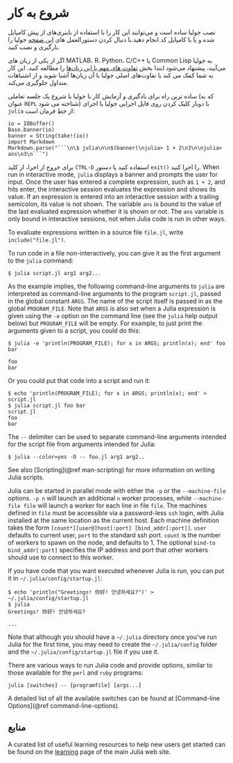 # شروع به کار

نصب جولیا ساده است و می‌توانید این کار را با استفاده از باینری‌های از پیش کامپایل شده و یا با کامپایل کد انجام دهید.با دنبال کردن دستورالعمل های [این صفحه](https://julialang.org/downloads/) جولیا را بارگیری و نصب کنید.

اگر از یکی از زبان های MATLAB، R، Python، C/C++ یا Common Lisp ‌به جولیا می‌آیید، پیشنهاد می‌شود ابتدا بخش
[تفاوت های مهم با این زبان‌ها](https://julia-docs.readthedocs.io/fa/latest/manual/noteworthy-differences.html) را مطالعه کنید. این کار به شما کمک می کند با تفاوت‌های اصلی جولیا با آن زبان‌ها آشنا شوید و از اشتباهات متداول جلوگیری می‌کند.

ساده ترین راه برای یادگیری و آزمایش کار با جولیا با شروع یک جلسه تعاملی (که به عنوان ‍‍`REPL` شناخته می شود) با دوبار کلیک کردن روی فایل اجرایی جولیا یا اجرای `julia` از خط فرمان است:


<div dir="ltr">

```@eval
io = IOBuffer()
Base.banner(io)
banner = String(take!(io))
import Markdown
Markdown.parse("```\n\$ julia\n\n$(banner)\njulia> 1 + 2\n3\n\njulia> ans\n3\n```")
```

</div>

برای خروج از اجرا، از کلید `CTRL-D` استفاده کنید یا دستور `exit()` را اجرا کنید.
When run in interactive mode, `julia` displays a banner and prompts the user for input.
Once the user has entered a complete expression, such as `1 + 2`, and hits enter, the interactive
session evaluates the expression and shows its value. If an expression is entered into an interactive
session with a trailing semicolon, its value is not shown. The variable `ans` is bound to the
value of the last evaluated expression whether it is shown or not. The `ans` variable is only
bound in interactive sessions, not when Julia code is run in other ways.

To evaluate expressions written in a source file `file.jl`, write `include("file.jl")`.

To run code in a file non-interactively, you can give it as the first argument to the `julia`
command:

<div dir="ltr">

```
$ julia script.jl arg1 arg2...
```

</div>

As the example implies, the following command-line arguments to `julia` are interpreted as
command-line arguments to the program `script.jl`, passed in the global constant `ARGS`. The
name of the script itself is passed in as the global `PROGRAM_FILE`. Note that `ARGS` is
also set when a Julia expression is given using the `-e` option on the command line (see the
`julia` help output below) but `PROGRAM_FILE` will be empty. For example, to just print the
arguments given to a script, you could do this:

<div dir="ltr">

```
$ julia -e 'println(PROGRAM_FILE); for x in ARGS; println(x); end' foo bar

foo
bar
```

</div>

Or you could put that code into a script and run it:

<div dir="ltr">

```
$ echo 'println(PROGRAM_FILE); for x in ARGS; println(x); end' > script.jl
$ julia script.jl foo bar
script.jl
foo
bar
```

</div>

The `--` delimiter can be used to separate command-line arguments intended for the script file from arguments intended for Julia:

<div dir="ltr">

```
$ julia --color=yes -O -- foo.jl arg1 arg2..
```

</div>

See also [Scripting](@ref man-scripting) for more information on writing Julia scripts.

Julia can be started in parallel mode with either the `-p` or the `--machine-file` options. `-p n`
will launch an additional `n` worker processes, while `--machine-file file` will launch a worker
for each line in file `file`. The machines defined in `file` must be accessible via a password-less
`ssh` login, with Julia installed at the same location as the current host. Each machine definition
takes the form `[count*][user@]host[:port] [bind_addr[:port]]`. `user` defaults to current user,
`port` to the standard ssh port. `count` is the number of workers to spawn on the node, and defaults
to 1. The optional `bind-to bind_addr[:port]` specifies the IP address and port that other workers
should use to connect to this worker.

If you have code that you want executed whenever Julia is run, you can put it in
`~/.julia/config/startup.jl`:

<div dir="ltr">

```
$ echo 'println("Greetings! 你好! 안녕하세요?")' > ~/.julia/config/startup.jl
$ julia
Greetings! 你好! 안녕하세요?

...
```

</div>

Note that although you should have a `~/.julia` directory once you've run Julia for the
first time, you may need to create the `~/.julia/config` folder and the
`~/.julia/config/startup.jl` file if you use it.

There are various ways to run Julia code and provide options, similar to those available for the
`perl` and `ruby` programs:

<div dir="ltr">

```
julia [switches] -- [programfile] [args...]
```

</div>

A detailed list of all the available switches can be found at [Command-line Options](@ref
command-line-options).

## منابع

A curated list of useful learning resources to help new users get started can be found on the [learning](https://julialang.org/learning/) page of the main Julia web site.